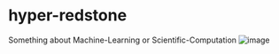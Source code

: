 # hyper-redstone
Something about Machine-Learning or Scientific-Computation
![image](http://b266.photo.store.qq.com/psb?/V117OgSq2E87Qu/lUBMVledDRKSvwPMhuGItZVaPZ7H8sKvsulpZDo3u8M!/c/dAoBAAAAAAAA&bo=ywKAAssCgAIBACc!&rf=mood_app)
